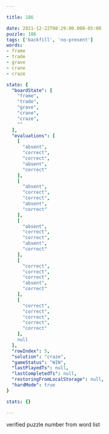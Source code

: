 ```yaml
---

title: 186

date: 2021-12-22T00:29:00.000-05:00
puzzle: 186
tags: ['backfill', 'no-present']
words:
- frame
- trade
- grave
- crane
- craze

state: {
  "boardState": [
    "frame",
    "trade",
    "grave",
    "crane",
    "craze",
    ""
  ],
  "evaluations": [
    [
      "absent",
      "correct",
      "correct",
      "absent",
      "correct"
    ],
    [
      "absent",
      "correct",
      "correct",
      "absent",
      "correct"
    ],
    [
      "absent",
      "correct",
      "correct",
      "absent",
      "correct"
    ],
    [
      "correct",
      "correct",
      "correct",
      "absent",
      "correct"
    ],
    [
      "correct",
      "correct",
      "correct",
      "correct",
      "correct"
    ],
    null
  ],
  "rowIndex": 5,
  "solution": "craze",
  "gameStatus": "WIN",
  "lastPlayedTs": null,
  "lastCompletedTs": null,
  "restoringFromLocalStorage": null,
  "hardMode": true
}

stats: {}

---
```


<!-- more -->

verified puzzle number from word list
